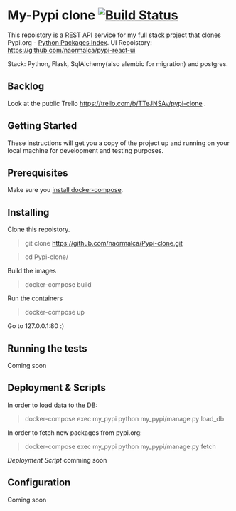 My-Pypi clone [![Build Status](https://travis-ci.com/naormalca/Pypi-clone.svg?branch=master)](https://travis-ci.com/naormalca/Pypi-clone)
===
This repoistory is a REST API service for my full stack project that clones Pypi.org - [Python Packages Index](https://pypi.org/).
UI Repoistory: https://github.com/naormalca/pypi-react-ui

Stack: Python, Flask, SqlAlchemy(also alembic for migration) and postgres.


Backlog
---
Look at the public Trello https://trello.com/b/TTeJNSAv/pypi-clone .

Getting Started
---
These instructions will get you a copy of the project up and running on your local machine for development and testing purposes.

Prerequisites
---
Make sure you [install docker-compose](https://docs.docker.com/compose/install/).

Installing
---
Clone this repoistory.
> git clone https://github.com/naormalca/Pypi-clone.git

> cd Pypi-clone/

Build the images
> docker-compose build

Run the containers

> docker-compose up

Go to 127.0.0.1:80 :)

Running the tests
---
Coming soon

Deployment & Scripts
---
In order to load data to the DB:
> docker-compose exec my_pypi python my_pypi/manage.py load_db

In order to fetch new packages from pypi.org:
> docker-compose exec my_pypi python my_pypi/manage.py fetch

*Deployment Script* comming soon

Configuration
---
Coming soon
